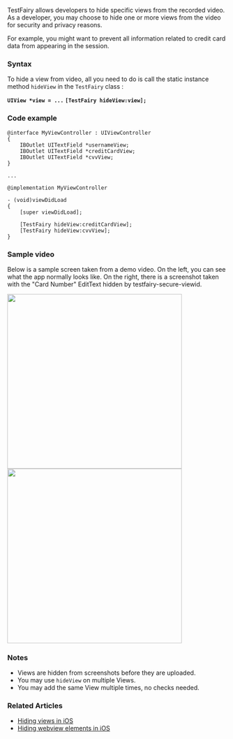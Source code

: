 TestFairy allows developers to hide specific views from the recorded video. As a developer, you may choose to hide one or more views from the video for security and privacy reasons.

For example, you might want to prevent all information related to credit card data from appearing in the session.

### Syntax

To hide a view from video, all you need to do is call the static instance method `hideView` in the `TestFairy` class :

**`UIView *view = ...`**
**`[TestFairy hideView:view];`**

### Code example
```
@interface MyViewController : UIViewController
{
	IBOutlet UITextField *usernameView;
	IBOutlet UITextField *creditCardView;
	IBOutlet UITextField *cvvView;
}

...

@implementation MyViewController

- (void)viewDidLoad
{
	[super viewDidLoad];

	[TestFairy hideView:creditCardView];
	[TestFairy hideView:cvvView];
}
```

### Sample video

Below is a sample screen taken from a demo video. On the left, you can see what the app normally looks like. On the right, there is a screenshot taken with the "Card Number" EditText hidden by testfairy-secure-viewid.

<div>
<img style="float:left" src="../../img/ios/hidden_views/iphone-with-fields.png" width="400" />
<img style="float:left" src="../../img/ios/hidden_views/iphone-no-fields.png" width="400" />
</div>
<br clear="both"/> 

### Notes

* Views are hidden from screenshots before they are uploaded.
* You may use `hideView` on multiple Views.
* You may add the same View multiple times, no checks needed.

### Related Articles

* [Hiding views in iOS](https://docs.testfairy.com/iOS_SDK/Hiding_views_from_video.html)
* [Hiding webview elements in iOS](https://docs.testfairy.com/iOS_SDK/Hiding_webview_elements_from_video.html)

